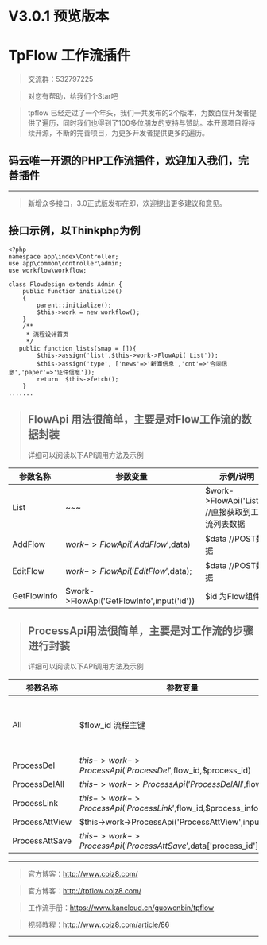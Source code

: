 # V3.0.1 预览版本

# TpFlow 工作流插件

> 交流群：532797225

> 对您有帮助，给我们个Star吧


> tpflow 已经走过了一个年头，我们一共发布的2个版本，为数百位开发者提供了遍历，同时我们也得到了100多位朋友的支持与赞助。本开源项目将持续开源，不断的完善项目，为更多开发者提供更多的遍历。

## 码云唯一开源的PHP工作流插件，欢迎加入我们，完善插件


---
> 新增众多接口，3.0正式版发布在即，欢迎提出更多建议和意见。


## 接口示例，以Thinkphp为例

```
<?php
namespace app\index\Controller;
use app\common\controller\admin;
use workflow\workflow;

class Flowdesign extends Admin {
    public function initialize()
    {
        parent::initialize();
        $this->work = new workflow();
    }
    /**
	 * 流程设计首页
	 */
   public function lists($map = []){
        $this->assign('list',$this->work->FlowApi('List'));
		$this->assign('type', ['news'=>'新闻信息','cnt'=>'合同信息','paper'=>'证件信息']);
        return  $this->fetch();
    }
.......
```
>## FlowApi 用法很简单，主要是对Flow工作流的数据封装
>详细可以阅读以下API调用方法及示例

| 参数名称  | 参数变量 |示例/说明 |
|---|---|---|
| List  |  ~~~ |$work->FlowApi('List'); //直接获取到工作流列表数据 |
| AddFlow  |  $work->FlowApi('AddFlow',$data) | $data //POST数据 |
| EditFlow|  $work->FlowApi('EditFlow',$data); |$data //POST数据 |
| GetFlowInfo|  $work->FlowApi('GetFlowInfo',input('id')) |$id 为Flow组件 |



>## ProcessApi用法很简单，主要是对工作流的步骤进行封装
>详细可以阅读以下API调用方法及示例

| 参数名称  | 参数变量 |示例/说明 |
|---|---|---|
| All| $flow_id 流程主键 |$this->work->ProcessApi('All',$flow_id); //获取对应流程所有步骤信息，返回JSON json_encode(['total'=>$process_total,'list'=>$process_data]
| ProcessDel|  $this->work->ProcessApi('ProcessDel',$flow_id,$process_id) | $process_id $flow_id 返回Array 
| ProcessDelAll| $this->work->ProcessApi('ProcessDelAll',$flow_id); |$flow_id  清空所有步骤
| ProcessLink|  $this->work->ProcessApi('ProcessLink',$flow_id,$process_info) |保存设计 |
| ProcessAttView|  $this->work->ProcessApi('ProcessAttView',input('id')) |查看步骤设置 |
| ProcessAttSave|  $this->work->ProcessApi('ProcessAttSave',$data['process_id'],$data) |保存步骤信息 |

---

> 官方博客：http://www.cojz8.com/

> 官方博客：http://tpflow.cojz8.com/   

> 工作流手册：https://www.kancloud.cn/guowenbin/tpflow

> 视频教程：http://www.cojz8.com/article/86

---



